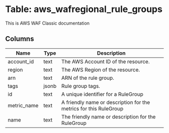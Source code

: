 
# Table: aws_wafregional_rule_groups
This is AWS WAF Classic documentation
## Columns
| Name        | Type           | Description  |
| ------------- | ------------- | -----  |
|account_id|text|The AWS Account ID of the resource.|
|region|text|The AWS Region of the resource.|
|arn|text|ARN of the rule group.|
|tags|jsonb|Rule group tags.|
|id|text|A unique identifier for a RuleGroup|
|metric_name|text|A friendly name or description for the metrics for this RuleGroup|
|name|text|The friendly name or description for the RuleGroup|
